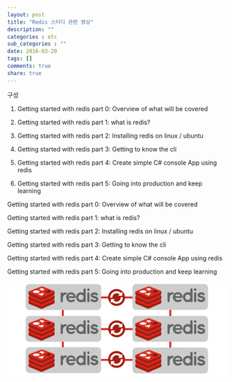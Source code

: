 ```yaml
---
layout: post
title: "Redis 스터디 관련 영상"
description: ""
categories : etc
sub_categories : ""
date: 2016-03-20
tags: []
comments: true
share: true
---
```


구성

  1. Getting started with redis part 0: Overview of what will be covered

  2. Getting started with redis part 1: what is redis?

  3. Getting started with redis part 2: Installing redis on linux / ubuntu

  4. Getting started with redis part 3: Getting to know the cli

  5. Getting started with redis part 4: Create simple C# console App using redis

  6. Getting started with redis part 5: Going into production and keep learning

  

  

Getting started with redis part 0: Overview of what will be covered

  

Getting started with redis part 1: what is redis?

  

Getting started with redis part 2: Installing redis on linux / ubuntu

  

Getting started with redis part 3: Getting to know the cli

  

Getting started with redis part 4: Create simple C# console App using redis

  

Getting started with redis part 5: Going into production and keep learning

  

  

  

![](/assets/images/posts/546/271FAE4F56EE9C421181A0.PNG)

  

